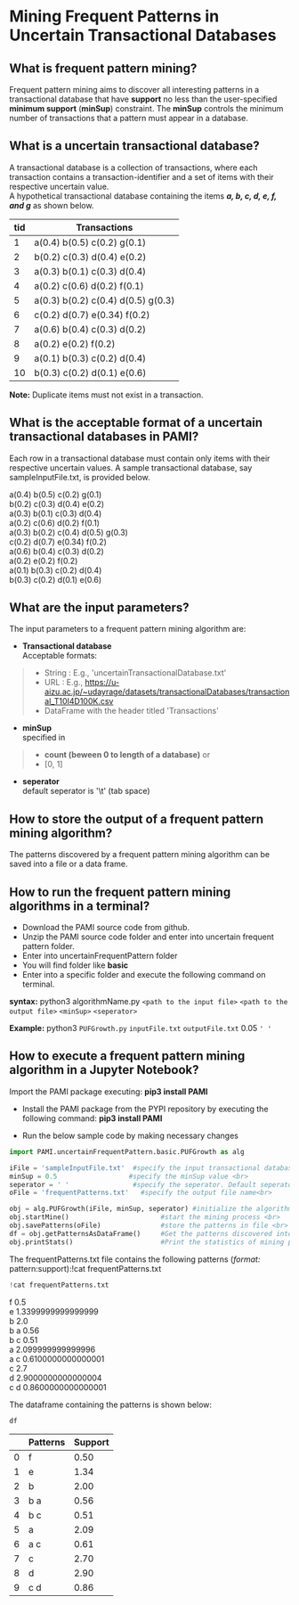 # Mining Frequent Patterns in Uncertain Transactional Databases

## What is frequent pattern mining?

Frequent pattern mining aims to discover all interesting patterns in a transactional database that have **support** no less than the user-specified **minimum support** (**minSup**) constraint.  The **minSup** controls the minimum number of transactions that a pattern must appear in a database.

## What is a uncertain transactional database?

A transactional database is a collection of transactions, where each transaction contains a transaction-identifier and a set of items with their respective uncertain value. <br> A hypothetical transactional database containing the items **_a, b, c, d, e, f, and g_** as shown below.

|tid| Transactions|
| --- | --- |
| 1 | a(0.4) b(0.5) c(0.2) g(0.1)  |
| 2 | b(0.2) c(0.3) d(0.4) e(0.2) |
| 3 | a(0.3) b(0.1) c(0.3) d(0.4) | 
| 4 | a(0.2) c(0.6) d(0.2) f(0.1) |
| 5 | a(0.3) b(0.2) c(0.4) d(0.5) g(0.3) |
| 6 | c(0.2) d(0.7) e(0.34) f(0.2) |
| 7 | a(0.6) b(0.4) c(0.3) d(0.2) |
| 8 | a(0.2) e(0.2) f(0.2)  | 
| 9 | a(0.1) b(0.3) c(0.2) d(0.4) |
| 10 | b(0.3) c(0.2) d(0.1) e(0.6) |

__Note:__  Duplicate items must not exist in a transaction.

## What is the acceptable format of a uncertain transactional databases in PAMI?

Each row in a transactional database must contain only items with their respective uncertain values.  A sample transactional database, say sampleInputFile.txt, is provided below.

a(0.4) b(0.5) c(0.2) g(0.1)   <br> 
b(0.2) c(0.3) d(0.4) e(0.2)   <br>
a(0.3) b(0.1) c(0.3) d(0.4)   <br>
a(0.2) c(0.6) d(0.2) f(0.1)   <br>
a(0.3) b(0.2) c(0.4) d(0.5) g(0.3)  <br> 
c(0.2) d(0.7) e(0.34) f(0.2)  <br>
a(0.6) b(0.4) c(0.3) d(0.2)   <br>
a(0.2) e(0.2) f(0.2)    <br>
a(0.1) b(0.3) c(0.2) d(0.4)   <br>
b(0.3) c(0.2) d(0.1) e(0.6)   <br>

## What are the input parameters?

The input parameters to a frequent pattern mining algorithm are: 
* __Transactional database__  <br> Acceptable formats:
> * String : E.g., 'uncertainTransactionalDatabase.txt'
> * URL  : E.g., https://u-aizu.ac.jp/~udayrage/datasets/transactionalDatabases/transactional_T10I4D100K.csv
> * DataFrame with the header titled 'Transactions'

* __minSup__  <br> specified in 
> * __count (beween 0 to length of a database)__ or 
> * [0, 1]
* __seperator__ <br> default seperator is '\t' (tab space)

## How to store the output of a frequent pattern mining algorithm?
The patterns discovered by a frequent pattern mining algorithm can be saved into a file or a data frame.

## How to run the frequent pattern mining algorithms in a terminal?


* Download the PAMI source code from github.
* Unzip the PAMI source code folder and enter into uncertain frequent pattern folder.
* Enter into uncertainFrequentPattern folder
* You will find folder like **basic**
* Enter into a specific folder and execute the  following command on terminal.

__syntax:__ python3 algorithmName.py `<path to the input file>` `<path to the output file>` `<minSup>` `<seperator>`

__Example:__ python3 `PUFGrowth.py` `inputFile.txt` `outputFile.txt` 0.05 `' '`

## How to execute a frequent pattern mining algorithm in a Jupyter Notebook?

Import the PAMI package executing:   **pip3 install PAMI**

- Install the PAMI package from the PYPI repository by executing the following command:   **pip3 install PAMI**
* Run the below sample code by making necessary changes


```python
import PAMI.uncertainFrequentPattern.basic.PUFGrowth as alg 

iFile = 'sampleInputFile.txt'  #specify the input transactional database <br>
minSup = 0.5                  #specify the minSup value <br>
seperator = ' '                #specify the seperator. Default seperator is tab space. <br>
oFile = 'frequentPatterns.txt'   #specify the output file name<br>

obj = alg.PUFGrowth(iFile, minSup, seperator) #initialize the algorithm <br>
obj.startMine()                       #start the mining process <br>
obj.savePatterns(oFile)               #store the patterns in file <br>
df = obj.getPatternsAsDataFrame()     #Get the patterns discovered into a dataframe <br>
obj.printStats()                      #Print the statistics of mining process
```

The frequentPatterns.txt file contains the following patterns (*format:* pattern:support):!cat frequentPatterns.txt


```python
!cat frequentPatterns.txt
```

f  0.5 <br>
e  1.3399999999999999  <br>
b  2.0  <br>
b a  0.56  <br>
b c  0.51   <br>
a  2.099999999999996  <br>
a c  0.6100000000000001  <br>
c  2.7   <br>
d  2.9000000000000004 <br>
c d  0.8600000000000001  <br>

The dataframe containing the patterns is shown below:


```python
df
```

|  | Patterns | Support |
| --- | --- | --- |
| 0 | f | 0.50 |
| 1 | e | 1.34 |
| 2 | b | 2.00 | 
| 3 | b a | 0.56 |
| 4 | b c | 0.51 |
| 5 | a | 2.09 |
| 6 | a c | 0.61 |
| 7 | c | 2.70 | 
| 8 | d | 2.90 |
| 9 | c d | 0.86 |
